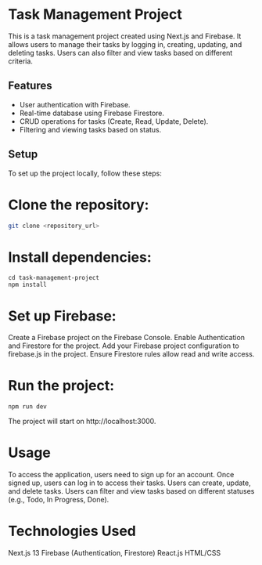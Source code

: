 # Task Management Project

This is a task management project created using Next.js and Firebase. It allows users to manage their tasks by logging in, creating, updating, and deleting tasks. Users can also filter and view tasks based on different criteria.

## Features

- User authentication with Firebase.
- Real-time database using Firebase Firestore.
- CRUD operations for tasks (Create, Read, Update, Delete).
- Filtering and viewing tasks based on status.

## Setup

To set up the project locally, follow these steps:

# Clone the repository:

   ```bash
   git clone <repository_url>
```

# Install dependencies:
```
cd task-management-project
npm install
```

# Set up Firebase:

Create a Firebase project on the Firebase Console.
Enable Authentication and Firestore for the project.
Add your Firebase project configuration to firebase.js in the project.
Ensure Firestore rules allow read and write access.

# Run the project:
```
npm run dev
```
The project will start on http://localhost:3000.

# Usage
To access the application, users need to sign up for an account.
Once signed up, users can log in to access their tasks.
Users can create, update, and delete tasks.
Users can filter and view tasks based on different statuses (e.g., Todo, In Progress, Done).

# Technologies Used
Next.js 13
Firebase (Authentication, Firestore)
React.js
HTML/CSS
